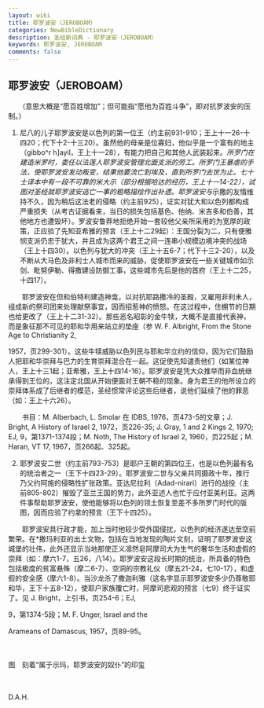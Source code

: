 ```yaml
---
layout: wiki
title: 耶罗波安（JEROBOAM）
categories: NewBibleDictionary
description: 圣经新词典 - 耶罗波安（JEROBOAM）
keywords: 耶罗波安, JEROBOAM
comments: false
---
```


## 耶罗波安（JEROBOAM）

　　（意思大概是“愿百姓增加”；但可能指“愿他为百姓斗争”，即对抗罗波安的压制。）

1. 尼八的儿子耶罗波安是以色列的第一位王（约主前931-910；王上十一26-十四20；代下十2-十三20）。虽然他的母亲是位寡妇，他似乎是一个富有的地主（gibbo^r h]ayil，王上十一28），有能力把自己和其他人武装起来。*所罗门在建造米罗时，委任以法莲人耶罗波安管理北面支派的劳工。所罗门王暴虐的手法，使耶罗波安发动叛变，结果他要流亡到埃及，直到所罗门去世为止。七十士译本中有一段不可靠的米大示（部分根据哈达的经历，王上十一14-22），试图对圣经就耶罗波安逃亡一事的粗略描绘作出补遗。耶罗波安与*示撒的友情维持不久，因为稍后这法老的侵略（约主前925），证实对犹大和以色列都构成严重损失（从考古证据看来，当日的损失包括基色、他纳、米吉多和伯善，其他地方也遭毁坏）。罗波安鲁莽地拒绝开始一套较他父亲所采用的为宽厚的政策，正应验了先知亚希雅的预言（王上十二29起）：王国分裂为二，只有便雅悯支派仍忠于犹大，并且成为这两个君王之间一连串小规模边境冲突的战场（王上十四30）。以色列与犹大的冲突（王上十五6-7；代下十三2-20），以及不断从大马色及非利士人城市而来的威胁，促使耶罗波安在一些关键城市如示剑、毗努伊勒、得撒建设防御工事，这些城市先后是他的首府（王上十二25，十四17）。

　　耶罗波安在但和伯特利建造神龛，以对抗耶路撒冷的圣殿，又雇用非利未人，组成新的祭司团来处理献祭事宜，因而招惹神的愤怒。在这过程中，住棚节的日期也给更改了（王上十二31-32）。那些恶名昭彰的金牛犊，大概不是直接代表神，而是象征那不可见的耶和华用来站立的垫座（参 W. F. Albright, From the Stone Age to Christianity 2,

1957，页299-301）。这些牛犊威胁以色列民与耶和华立约的信仰，因为它们鼓励人把耶和华崇拜与巴力的生育崇拜混合在一起。这促使先知谴责他们（如某位神人，王上十三1起；亚希雅，王上十四14-16）。耶罗波安是凭大众推举而非血统继承得到王位的，这注定北国从开始便面对王朝不稳的现象。身为君王的他所设立的崇拜体系成了后继者的模范，圣经惯常评论这些后继者，说他们延续了他的罪恶（如：王上十六26）。

　　书目：M. Alberbach, L. Smolar 在 IDBS, 1976，页473-5的文章；J. Bright, A History of Israel 2, 1972，页226-35; J. Gray, 1 and 2 Kings 2, 1970; EJ, 9，第1371-1374段；M. Noth, The History of Israel 2, 1960，页225起；M. Haran, VT 17, 1967，页266起、325起。

2. 耶罗波安二世（约主前793-753）是耶户王朝的第四位王，也是以色列最有名的统治者之一（王下十四23-29）。耶罗波安二世与父亲共同摄政十年，推行乃父约阿施的侵略性扩张政策。亚达尼拉利（Adad-nirari）进行的战役（主前805-802）摧毁了亚兰王国的势力，此外亚述人也忙于应付亚美利亚。这两件事帮助耶罗波安，使他能够将以色列的领土恢复至差不多所罗门时代的版图，因而应验了约拿的预言（王下十四25）。

　　耶罗波安具行政才能，加上当时他较少受外国侵扰，以色列的经济遂达至空前繁荣。在*撒玛利亚的出土文物，包括在当地发现的陶片文刻，证明了耶罗波安这城堡的壮伟，此外还显示当地那使正义凛然皂阿摩司大为生气的奢华生活和虚假的崇拜（如：摩六1-7，五26，八14）。耶罗波安这段长时期的统治，所具备的特色包括极度的贫富悬殊（摩二6-7）、空洞的宗教礼仪（摩五21-24，七10-17），和虚假的安全感（摩六1-8）。当沙龙杀了撒迦利雅（这名字显示耶罗波安多少仍尊敬耶和华，王下十五8-12），使耶户家族覆亡时，阿摩司悲观的预言（七9）终于证实了。见 J. Bright，上引书，页254-6；EJ,

9，第1374-5段；M. F. Unger, Israel and the

Arameans of Damascus, 1957，页89-95。

　









图　刻着“属于示玛，耶罗波安的奴仆”的印玺

　

D.A.H.








